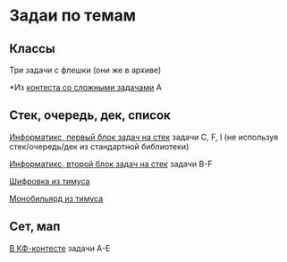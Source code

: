 # Задаи по темам

## Классы

Три задачи с флешки (они же в архиве)

*Из [контеста со сложными задачами](https://codeforces.com/contestInvitation/cfd14dd736cf08d26fcf946e5f5167c9ccdc30fc) A

## Стек, очередь, дек, список

[Информатикс, первый блок задач на стек](https://informatics.msk.ru/mod/statements/view.php?id=207#1) задачи C, F, I (не используя стек/очередь/дек из стандартной библиотеки)

[Информатикс, второй блок задач на стек](https://informatics.msk.ru/mod/statements/view.php?id=206#1) задачи B-F

[Шифровка из тимуса](https://acm.timus.ru/problem.aspx?space=1&num=1654)

[Монобильярд из тимуса](https://acm.timus.ru/problem.aspx?space=1&num=1494)

## Сет, мап

[В КФ-контесте](https://codeforces.com/contestInvitation/ff6da28eb802a111e6146ee5a0bf4145e3470e89) задачи A-E
